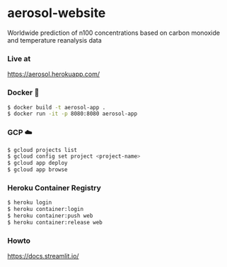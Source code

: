 # aerosol-website
Worldwide prediction of n100 concentrations based on carbon monoxide and temperature reanalysis data

### Live at

https://aerosol.herokuapp.com/

### Docker :whale:

```bash
$ docker build -t aerosol-app .
$ docker run -it -p 8080:8080 aerosol-app
```

### GCP :cloud:

```bash
$ gcloud projects list
$ gcloud config set project <project-name>
$ gcloud app deploy
$ gcloud app browse
```

### Heroku Container Registry

```bash
$ heroku login
$ heroku container:login
$ heroku container:push web
$ heroku container:release web
```

### Howto

https://docs.streamlit.io/